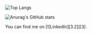 ![Top Langs](https://github-readme-stats.vercel.app/api/top-langs/?username=gitfiilipeneto&how_icons=true&theme=radical)

![Anurag's GitHub stats](https://github-readme-stats.vercel.app/api?username=gitfiilipeneto&show_icons=true&theme=radical)


<!-- Actual text -->

You can find me on [![LinkedIn][3.2]][3].

<!-- Icons -->

[2.2]: https://raw.githubusercontent.com/MartinHeinz/MartinHeinz/master/linkedin-3-16.png (LinkedIn icon without padding)

<!-- Links to your social media accounts -->

[2]: https://www.linkedin.com/in/fiilipe-neto/
